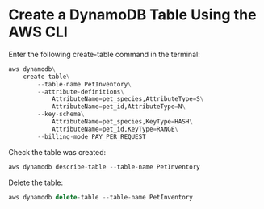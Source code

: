 # Create a DynamoDB Table Using the AWS CLI

Enter the following create-table command in the terminal:

```python
aws dynamodb\
    create-table\
        --table-name PetInventory\
        --attribute-definitions\
            AttributeName=pet_species,AttributeType=S\
            AttributeName=pet_id,AttributeType=N\
        --key-schema\
            AttributeName=pet_species,KeyType=HASH\
            AttributeName=pet_id,KeyType=RANGE\
        --billing-mode PAY_PER_REQUEST
```

Check the table was created:
```javascript
aws dynamodb describe-table --table-name PetInventory
```

Delete the table:
```javascript
aws dynamodb delete-table --table-name PetInventory
```
